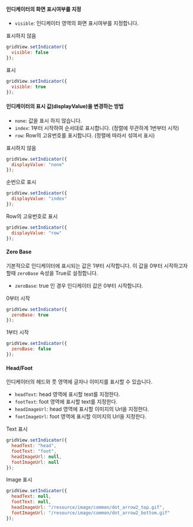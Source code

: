 #### 인디케이터의 화면 표시여부를 지정   

- `visible`: 인디케이터 영역의 화면 표시여부를 지정합니다. 

<a class="btn primary small round lowercase" id="btnSetVisibleFalse">표시하지 않음</a>

```js
gridView.setIndicator({
  visible: false  
});
```

<a class="btn primary small round lowercase" id="btnSetVisibleTrue">표시</a>

```js
gridView.setIndicator({
  visible: true  
});
```


#### 인디케이터의 표시 값(displayValue)을 변경하는 방법  

- `none`: 값을 표시 하지 않습니다.  
- `index`: 1부터 시작하여 순서대로 표시합니다. (정렬에 무관하게 1번부터 시작)  
- `row`: Row의 고유번호를 표시합니다. (정렬에 따라서 섞여서 표시)  

<a class="btn primary small round lowercase" id="btnSetDisplayValueNone">표시하지 않음</a>

```js
gridView.setIndicator({
  displayValue: "none"  
});
```

<a class="btn primary small round lowercase" id="btnSetDisplayValueIndex">순번으로 표시</a>

```js
gridView.setIndicator({
  displayValue: "index"  
});
```

<a class="btn primary small round lowercase" id="btnSetDisplayValueRow">Row의 고유번호로 표시</a>

```js
gridView.setIndicator({
  displayValue: "row"  
});
```

#### Zero Base
기본적으로 인디케이터에 표시되는 값은 1부터 시작합니다. 이 값을 0부터 시작하고자 할때 `zeroBase` 속성을 True로 설정합니다.  

- `zeroBase`: true 인 경우 인디케이터 값은 0부터 시작합니다.  

<a class="btn primary small round lowercase" id="btnSetZeroBaseTrue">0부터 시작</a>

```js
gridView.setIndicator({
  zeroBase: true  
});
```

<a class="btn primary small round lowercase" id="btnSetZeroBaseFalse">1부터 시작</a>

```js
gridView.setIndicator({
  zeroBase: false  
});
```

#### Head/Foot
인디케이터의 헤드와 풋 영역에 글자나 이미지를 표시할 수 있습니다.

- `headText`: head 영역에 표시할 text를 지정한다.    
- `footText`: foot 영역에 표시할 text를 지정한다.   
- `headImageUrl`: head 영역에 표시할 이미지의 Url을 지정한다.  
- `footImageUrl`: foot 영역에 표시할 이미지의 Url을 지정한다.  

<a class="btn primary small round lowercase" id="btnSetText">Text 표시</a>

```js
gridView.setIndicator({
  headText: "head",  
  footText: "foot",
  headImageUrl: null,  
  footImageUrl: null  
});
```

<a class="btn primary small round lowercase" id="btnSetImage">Image 표시</a>

```js
gridView.setIndicator({
  headText: null,  
  footText: null,
  headImageUrl: "/resource/image/common/dot_arrow2_top.gif",  
  footImageUrl: "/resource/image/common/dot_arrow2_bottom.gif"  
});
```


<script>

  $('#btnSetVisibleFalse').click(function() {
    gridView.setIndicator({
      visible: false  
    });
  });

  $('#btnSetVisibleTrue').click(function() {
    gridView.setIndicator({
      visible: true  
    });
  });

  $('#btnSetDisplayValueNone').click(function() {
    gridView.setIndicator({
      displayValue: "none"  
    });
  });

  $('#btnSetDisplayValueIndex').click(function() {
    gridView.setIndicator({
      displayValue: "index"  
    });
  });

  $('#btnSetDisplayValueRow').click(function() {
    gridView.setIndicator({
      displayValue: "row"  
    });
  });

  $('#btnSetZeroBaseTrue').click(function() {
    gridView.setIndicator({
      zeroBase: true  
    });
  });  

  $('#btnSetZeroBaseFalse').click(function() {
    gridView.setIndicator({
      zeroBase: false  
    });
  });

   $('#btnSetText').click(function() {
    gridView.setIndicator({
      headText: "head",  
      footText: "foot",
      headImageUrl: null,  
      footImageUrl: null  
    });
  });

  $('#btnSetImage').click(function() {
    gridView.setIndicator({
      headText: null,  
      footText: null,
      headImageUrl: "/resource/image/common/dot_arrow2_top.gif",  
      footImageUrl: "/resource/image/common/dot_arrow2_bottom.gif"  
    });
  });  

</script>
